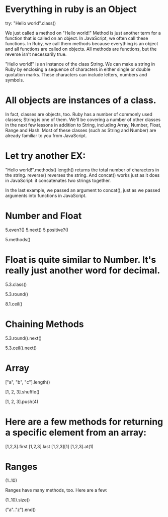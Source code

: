 # Everything in ruby is an Object
try: "Hello world".class()

We just called a method on "Hello world!" Method is just another term for a function that is called on an object. In JavaScript, we often call these functions. In Ruby, we call them methods because everything is an object and all functions are called on objects. All methods are functions, but the reverse isn't necessarily true.

"Hello world!" is an instance of the class String. We can make a string in Ruby by enclosing a sequence of characters in either single or double quotation marks. These characters can include letters, numbers and symbols.

# All objects are instances of a class.
In fact, classes are objects, too. Ruby has a number of commonly used classes; String is one of them. We'll be covering a number of other classes in the next few lessons in addition to String, including Array, Number, Float, Range and Hash. Most of these classes (such as String and Number) are already familiar to you from JavaScript.

# Let try another EX:
"Hello world!".methods()
length() returns the total number of characters in the string. reverse() reverses the string. And concat() works just as it does in JavaScript: it concatenates two strings together.

In the last example, we passed an argument to concat(), just as we passed arguments into functions in JavaScript.

# Number and Float
5.even?()
5.next()
 5.positive?()

 5.methods()

 # Float is quite similar to Number. It's really just another word for decimal.
 5.3.class()
 
 5.3.round()
 
 8.1.ceil()
 
 # Chaining Methods
5.3.round().next()

5.3.ceil().next()


# Array
["a", "b", "c"].length()

[1, 2, 3].shuffle()

[1, 2, 3].push(4)

# Here are a few methods for returning a specific element from an array:

[1,2,3].first
[1,2,3].last
[1,2,3][1]
[1,2,3].at(1)

# Ranges
(1..10)

Ranges have many methods, too. Here are a few:

(1..10).size()

("a".."z").end()

